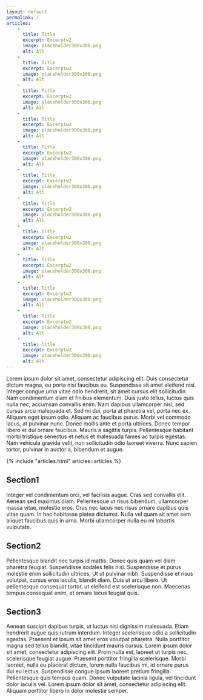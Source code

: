 ```yaml
---
layout: default
permalink: /
articles:
    -
      title: Title
      excerpt: Excerptw2
      image: placeholder300x300.png
      alt: Alt
    -
      title: Title
      excerpt: Excerptw2
      image: placeholder300x300.png
      alt: Alt
    -
      title: Title
      excerpt: Excerptw2
      image: placeholder300x300.png
      alt: Alt
    -
      title: Title
      excerpt: Excerptw2
      image: placeholder300x300.png
      alt: Alt
    -
      title: Title
      excerpt: Excerptw2
      image: placeholder300x300.png
      alt: Alt
    -
      title: Title
      excerpt: Excerptw2
      image: placeholder300x300.png
      alt: Alt
    -
      title: Title
      excerpt: Excerptw2
      image: placeholder300x300.png
      alt: Alt
    -
      title: Title
      excerpt: Excerptw2
      image: placeholder300x300.png
      alt: Alt
    -
      title: Title
      excerpt: Excerptw2
      image: placeholder300x300.png
      alt: Alt
    -
      title: Title
      excerpt: Excerptw2
      image: placeholder300x300.png
      alt: Alt
    -
      title: Title
      excerpt: Excerptw2
      image: placeholder300x300.png
      alt: Alt
    -
      title: Title
      excerpt: Excerptw2
      image: placeholder300x300.png
      alt: Alt
---
```


Lorem ipsum dolor sit amet, consectetur adipiscing elit. Duis consectetur dictum magna, eu porta nisi faucibus eu. Suspendisse sit amet eleifend nisi. Integer congue urna vitae odio hendrerit, sit amet cursus elit sollicitudin. Nam condimentum diam et finibus elementum. Duis justo tellus, luctus quis nulla nec, accumsan convallis enim. Nam dapibus ullamcorper nisi, sed cursus arcu malesuada et. Sed mi dui, porta at pharetra vel, porta nec ex. Aliquam eget ipsum odio. Aliquam ac faucibus purus. Morbi vel commodo lacus, at pulvinar nunc. Donec mollis ante et porta ultrices. Donec tempor libero et dui ornare faucibus. Mauris a sagittis turpis. Pellentesque habitant morbi tristique senectus et netus et malesuada fames ac turpis egestas. Nam vehicula gravida velit, non sollicitudin odio laoreet viverra. Nunc sapien tortor, pulvinar in auctor a, bibendum et augue.

{% include "articles.html" articles=articles %}

## Section1

Integer vel condimentum orci, vel facilisis augue. Cras sed convallis elit. Aenean sed maximus diam. Pellentesque ut risus bibendum, ullamcorper massa vitae, molestie eros. Cras nec lacus nec risus ornare dapibus quis vitae quam. In hac habitasse platea dictumst. Nulla vel quam sit amet sem aliquet faucibus quis in urna. Morbi ullamcorper nulla eu mi lobortis vulputate.

## Section2

Pellentesque blandit nec turpis id mattis. Donec quis quam vel diam pharetra feugiat. Suspendisse sodales felis nisi. Suspendisse et purus molestie enim sollicitudin ultrices. Ut ut pulvinar nibh. Suspendisse et risus volutpat, cursus eros iaculis, blandit diam. Duis ut arcu libero. Ut pellentesque consequat tortor, ut eleifend est scelerisque non. Maecenas tempus consequat enim, et ornare lacus feugiat quis.

## Section3

Aenean suscipit dapibus turpis, ut luctus nisi dignissim malesuada. Etiam hendrerit augue quis rutrum interdum. Integer scelerisque odio a sollicitudin egestas. Praesent et ipsum sit amet eros volutpat pharetra. Nulla porttitor magna sed tellus blandit, vitae tincidunt mauris cursus. Lorem ipsum dolor sit amet, consectetur adipiscing elit. Proin nulla est, laoreet ut turpis nec, scelerisque feugiat augue. Praesent porttitor fringilla scelerisque. Morbi laoreet, nulla eu placerat dictum, lorem nulla faucibus mi, id ornare purus dui eu lectus. Suspendisse congue ipsum laoreet pretium fringilla. Pellentesque quis tempus quam. Donec vulputate lacinia ligula, vel tincidunt dolor iaculis vel. Lorem ipsum dolor sit amet, consectetur adipiscing elit. Aliquam porttitor libero in dolor molestie semper.

